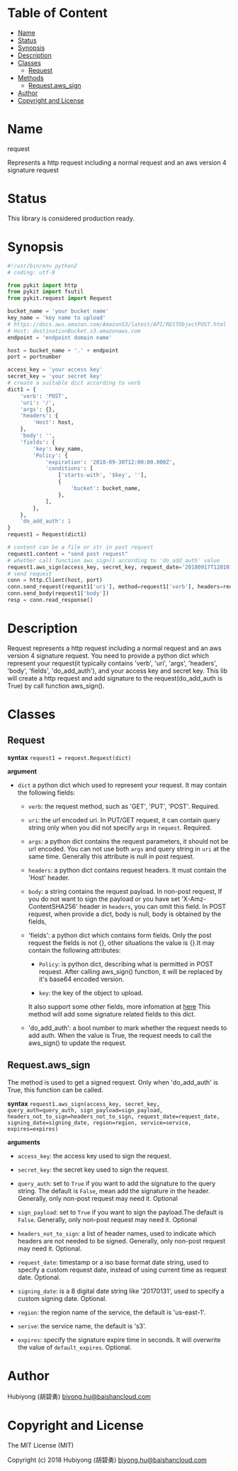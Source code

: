 <!-- START doctoc generated TOC please keep comment here to allow auto update -->
<!-- DON'T EDIT THIS SECTION, INSTEAD RE-RUN doctoc TO UPDATE -->
#   Table of Content

- [Name](#name)
- [Status](#status)
- [Synopsis](#synopsis)
- [Description](#description)
- [Classes](#classes)
  - [Request](#request)
- [Methods](#methods)
  - [Request.aws_sign](#requestaws_sign)
- [Author](#author)
- [Copyright and License](#copyright-and-license)

<!-- END doctoc generated TOC please keep comment here to allow auto update -->

#   Name

request

Represents a http request including a normal request and an aws version 4 signature request 

#   Status

This library is considered production ready.

#   Synopsis

```python
#!/usr/bin/env python2
# coding: utf-8

from pykit import http
from pykit import fsutil
from pykit.request import Request

bucket_name = 'your bucket name'
key_name = 'key name to upload'
# https://docs.aws.amazon.com/AmazonS3/latest/API/RESTObjectPOST.html
# Host: destinationBucket.s3.amazonaws.com
endpoint = 'endpoint domain name'

host = bucket_name + '.' + endpoint
port = portnumber

access_key = 'your access key'
secret_key = 'your secret key'
# create a suitable dict according to verb
dict1 = {
    'verb': 'POST',
    'uri': '/',
    'args': {},
    'headers': {
        'Host': host,
    },
    'body': '',
    'fields': {
        'key': key_name,
        'Policy': {
            'expiration': '2018-09-30T12:00:00.000Z',
            'conditions': [
                ['starts-with', '$key', ''],
                {
                    'bucket': bucket_name,
                },
            ],
        },
    },
    'do_add_auth': 1
}
request1 = Request(dict1)

# content can be a file or str in post request
request1.content = "send post request"
# whether call function aws_sign() according to 'do_add_auth' value
request1.aws_sign(access_key, secret_key, request_date='20180917T120101Z')
# send request
conn = http.Client(host, port)
conn.send_request(request1['uri'], method=request1['verb'], headers=request1['headers'])
conn.send_body(request1['body'])
resp = conn.read_response()
```

#   Description
Request represents a http request including a normal request and an aws version 4 signature request.
You need to provide a python dict which represent your request(it typically contains 'verb',
'uri', 'args', 'headers', 'body', 'fields', 'do_add_auth'), and your access key and secret key.
This lib will create a http request and add signature to the request(do_add_auth is True) by call function aws_sign().

#   Classes

## Request

**syntax**
`request1 = request.Request(dict)`

**argument**

-   `dict`
    a python dict which used to represent your request.
    It may contain the following fields:

    -   `verb`:
        the request method, such as 'GET', 'PUT', 'POST'. Required.

    -   `uri`:
        the url encoded uri. In PUT/GET request, it can contain query string
        only when you did not specify `args` in `request`. Required.

    -   `args`:
        a python dict contains the request parameters, it should not be
        url encoded. You can not use both `args` and query string in `uri`
        at the same time. Generally this attribute is null in post request.

    -   `headers`:
        a python dict contains request headers. It must contain the 'Host' header.

    -   `body`:
        a string contains the request payload. In non-post request, If you do not want to sign
        the payload or you have set 'X-Amz-ContentSHA256' header in `headers`,
        you can omit this field. In POST request, when provide a dict, body
        is null, body is obtained by the fields,

    -   'fields': a python dict which contains form fields. Only the post request the
        fields is not {}, other situations the value is {}.It may contain the following attributes:
        
        -   `Policy`:
            is python dict, describing what is permitted in POST request.
            After calling aws_sign() function, it will be replaced by it's base64
            encoded version.

        -   `key`:
            the key of the object to upload.

        It also support some other fields, more infomation at
        [here](http://docs.aws.amazon.com/AmazonS3/latest/API/RESTObjectPOST.html)
        This method will add some signature related fields to this dict.

    -   'do_add_auth':
        a bool number to mark whether the request needs to add auth. When the
        value is True, the request needs to call the aws_sign() to update the request.

##  Request.aws_sign

The method is used to get a signed request. Only when 'do_add_auth' is True,
this function can be called.

**syntax**
`request1.aws_sign(access_key, secret_key, query_auth=query_auth, sign_payload=sign_payload,
    headers_not_to_sign=headers_not_to_sign, request_date=request_date, signing_date=signing_date,
    region=region, service=service, expires=expires)`

**arguments**

-   `access_key`:
    the access key used to sign the request.

-   `secret_key`:
    the secret key used to sign the request.

-   `query_auth`:
    set to `True` if you want to add the signature to the query string.
    The default is `False`, mean add the signature in the header.
    Generally, only non-post request may need it. Optional

-   `sign_payload`:
    set to `True` if you want to sign the payload.The default is `False`.
    Generally, only non-post request may need it. Optional


-   `headers_not_to_sign`:
    a list of header names, used to indicate which headers are not
    needed to be signed. Generally, only non-post request may need it. Optional.

-   `request_date`:
    timestamp or a iso base format date string, used to specify
    a custom request date, instead of using current time as request date.
    Optional.

-   `signing_date`:
    is a 8 digital date string like '20170131', used to specify a
    custom signing date. Optional.

-   `region`:
    the region name of the service, the default is 'us-east-1'.

-   `serive`:
    the service name, the default is 's3'.

-   `expires`:
    specify the signature expire time in seconds.
    It will overwrite the value of `default_expires`. Optional.

#   Author

Hubiyong (胡碧勇) <biyong.hu@baishancloud.com>

#   Copyright and License

The MIT License (MIT)

Copyright (c) 2018 Hubiyong (胡碧勇) <biyong.hu@baishancloud.com>
